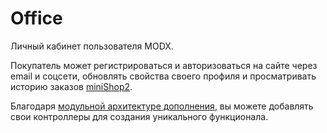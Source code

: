 # Office

Личный кабинет пользователя MODX.

Покупатель может регистрироваться и авторизоваться на сайте через email и соцсети, обновлять свойства своего профиля и просматривать историю заказов [miniShop2][1].

Благодаря [модульной архитектуре дополнения][2], вы можете добавлять свои контроллеры для создания уникального функционала.

[1]: /ru/01_Компоненты/02_miniShop2
[2]: /ru/01_Компоненты/19_Office/01_Логика_работы.md
